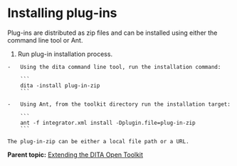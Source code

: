# Installing plug-ins

Plug-ins are distributed as zip files and can be installed using either the command line tool or Ant.

1.   Run plug-in installation process. 

    -   Using the dita command line tool, run the installation command:

        ```
        dita -install plug-in-zip
        ```

    -   Using Ant, from the toolkit directory run the installation target:

        ```
        ant -f integrator.xml install -Dplugin.file=plug-in-zip
        ```

    The plug-in-zip can be either a local file path or a URL.


**Parent topic:** [Extending the DITA Open Toolkit](../user-guide/extending-the-dita-ot.md)

